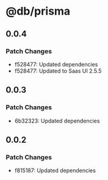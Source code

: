 # @db/prisma

## 0.0.4

### Patch Changes

- f528477: Updated dependencies
- f528477: Updated to Saas UI 2.5.5

## 0.0.3

### Patch Changes

- 6b32323: Updated dependencies

## 0.0.2

### Patch Changes

- f815187: Updated dependencies
